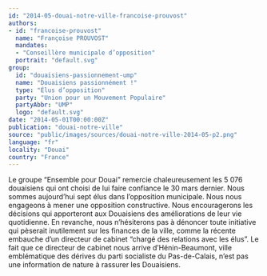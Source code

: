 ```yaml
---
id: "2014-05-douai-notre-ville-francoise-prouvost"
authors:
- id: "francoise-prouvost"
  name: "Françoise PROUVOST"
  mandates: 
  - "Conseillère municipale d’opposition"
  portrait: "default.svg"
group:
  id: "douaisiens-passionnement-ump"
  name: "Douaisiens passionnément !"
  type: "Élus d’opposition"
  party: "Union pour un Mouvement Populaire"
  partyAbbr: "UMP"
  logo: "default.svg"
date: "2014-05-01T00:00:00Z"
publication: "douai-notre-ville"
source: "public/images/sources/douai-notre-ville-2014-05-p2.png"
language: "fr"
locality: "Douai"
country: "France"
---
```


Le groupe “Ensemble pour Douai” remercie chaleureusement les 5 076 douaisiens qui ont choisi de lui faire confiance le 30 mars dernier. Nous sommes aujourd’hui sept élus dans l’opposition municipale. Nous nous engageons à mener une opposition constructive. Nous encouragerons les décisions qui apporteront aux Douaisiens des améliorations de leur vie quotidienne. En revanche, nous n’hésiterons pas à dénoncer toute initiative qui pèserait inutilement sur les finances de la ville, comme la récente embauche d’un directeur de cabinet “chargé des relations avec les élus”. Le fait que ce directeur de cabinet nous arrive d’Hénin-Beaumont, ville emblématique des dérives du parti socialiste du Pas-de-Calais, n’est pas une information de nature à rassurer les Douaisiens.
